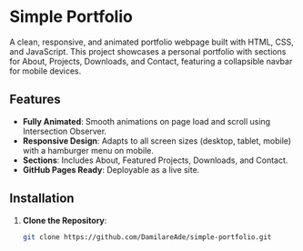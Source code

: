 # Simple Portfolio

A clean, responsive, and animated portfolio webpage built with HTML, CSS, and JavaScript. This project showcases a personal portfolio with sections for About, Projects, Downloads, and Contact, featuring a collapsible navbar for mobile devices.

## Features
- **Fully Animated**: Smooth animations on page load and scroll using Intersection Observer.
- **Responsive Design**: Adapts to all screen sizes (desktop, tablet, mobile) with a hamburger menu on mobile.
- **Sections**: Includes About, Featured Projects, Downloads, and Contact.
- **GitHub Pages Ready**: Deployable as a live site.
  
## Installation
1. **Clone the Repository**:
   ```bash
   git clone https://github.com/DamilareAde/simple-portfolio.git

